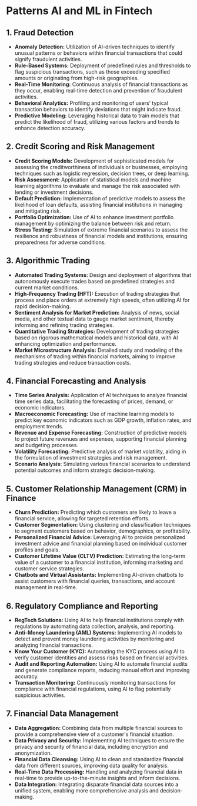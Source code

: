 # Patterns AI and ML in Fintech 

## 1. Fraud Detection

- **Anomaly Detection:** Utilization of AI-driven techniques to identify unusual patterns or behaviors within financial transactions that could signify fraudulent activities.
- **Rule-Based Systems:** Deployment of predefined rules and thresholds to flag suspicious transactions, such as those exceeding specified amounts or originating from high-risk geographies.
- **Real-Time Monitoring:** Continuous analysis of financial transactions as they occur, enabling real-time detection and prevention of fraudulent activities.
- **Behavioral Analytics:** Profiling and monitoring of users’ typical transaction behaviors to identify deviations that might indicate fraud.
- **Predictive Modeling:** Leveraging historical data to train models that predict the likelihood of fraud, utilizing various factors and trends to enhance detection accuracy.

## 2. Credit Scoring and Risk Management

- **Credit Scoring Models:** Development of sophisticated models for assessing the creditworthiness of individuals or businesses, employing techniques such as logistic regression, decision trees, or deep learning.
- **Risk Assessment:** Application of statistical models and machine learning algorithms to evaluate and manage the risk associated with lending or investment decisions.
- **Default Prediction:** Implementation of predictive models to assess the likelihood of loan defaults, assisting financial institutions in managing and mitigating risk.
- **Portfolio Optimization:** Use of AI to enhance investment portfolio management by optimizing the balance between risk and return.
- **Stress Testing:** Simulation of extreme financial scenarios to assess the resilience and robustness of financial models and institutions, ensuring preparedness for adverse conditions.

## 3. Algorithmic Trading

- **Automated Trading Systems:** Design and deployment of algorithms that autonomously execute trades based on predefined strategies and current market conditions.
- **High-Frequency Trading (HFT):** Execution of trading strategies that process and place orders at extremely high speeds, often utilizing AI for rapid decision-making.
- **Sentiment Analysis for Market Prediction:** Analysis of news, social media, and other textual data to gauge market sentiment, thereby informing and refining trading strategies.
- **Quantitative Trading Strategies:** Development of trading strategies based on rigorous mathematical models and historical data, with AI enhancing optimization and performance.
- **Market Microstructure Analysis:** Detailed study and modeling of the mechanisms of trading within financial markets, aiming to improve trading strategies and reduce transaction costs.

## 4. Financial Forecasting and Analysis

- **Time Series Analysis:** Application of AI techniques to analyze financial time series data, facilitating the forecasting of prices, demand, or economic indicators.
- **Macroeconomic Forecasting:** Use of machine learning models to predict key economic indicators such as GDP growth, inflation rates, and employment trends.
- **Revenue and Expense Forecasting:** Construction of predictive models to project future revenues and expenses, supporting financial planning and budgeting processes.
- **Volatility Forecasting:** Predictive analysis of market volatility, aiding in the formulation of investment strategies and risk management.
- **Scenario Analysis:** Simulating various financial scenarios to understand potential outcomes and inform strategic decision-making.

## 5. Customer Relationship Management (CRM) in Finance

- **Churn Prediction:** Predicting which customers are likely to leave a financial service, allowing for targeted retention efforts.
- **Customer Segmentation:** Using clustering and classification techniques to segment customers based on behavior, demographics, or profitability.
- **Personalized Financial Advice:** Leveraging AI to provide personalized investment advice and financial planning based on individual customer profiles and goals.
- **Customer Lifetime Value (CLTV) Prediction:** Estimating the long-term value of a customer to a financial institution, informing marketing and customer service strategies.
- **Chatbots and Virtual Assistants:** Implementing AI-driven chatbots to assist customers with financial queries, transactions, and account management in real-time.

## 6. Regulatory Compliance and Reporting

- **RegTech Solutions:** Using AI to help financial institutions comply with regulations by automating data collection, analysis, and reporting.
- **Anti-Money Laundering (AML) Systems:** Implementing AI models to detect and prevent money laundering activities by monitoring and analyzing financial transactions.
- **Know Your Customer (KYC):** Automating the KYC process using AI to verify customer identities and assess risks based on financial activities.
- **Audit and Reporting Automation:** Using AI to automate financial audits and generate compliance reports, reducing manual effort and improving accuracy.
- **Transaction Monitoring:** Continuously monitoring transactions for compliance with financial regulations, using AI to flag potentially suspicious activities.

## 7. Financial Data Management

- **Data Aggregation:** Combining data from multiple financial sources to provide a comprehensive view of a customer's financial situation.
- **Data Privacy and Security:** Implementing AI techniques to ensure the privacy and security of financial data, including encryption and anonymization.
- **Financial Data Cleansing:** Using AI to clean and standardize financial data from different sources, improving data quality for analysis.
- **Real-Time Data Processing:** Handling and analyzing financial data in real-time to provide up-to-the-minute insights and inform decisions.
- **Data Integration:** Integrating disparate financial data sources into a unified system, enabling more comprehensive analysis and decision-making.

